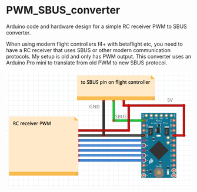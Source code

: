 # PWM_SBUS_converter
Arduino code and hardware design for a simple RC receiver PWM to SBUS converter.

When using modern flight controllers f4+ with betaflight etc, you need to have a RC receiver that uses SBUS or other modern communication protocols. My setup is old and only has PWM output. This converter uses an Arduino Pro mini to translate from old PWM to new SBUS protocol.

![Schematic](/schematic.png)
